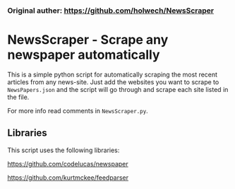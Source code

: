 ### Original auther: https://github.com/holwech/NewsScraper

# NewsScraper - Scrape any newspaper automatically
This is a simple python script for automatically scraping the most recent articles from any news-site.
Just add the websites you want to scrape to `NewsPapers.json` and the script will go through
and scrape each site listed in the file.

For more info read comments in `NewsScraper.py`.

## Libraries
This script uses the following libraries:

https://github.com/codelucas/newspaper

https://github.com/kurtmckee/feedparser
